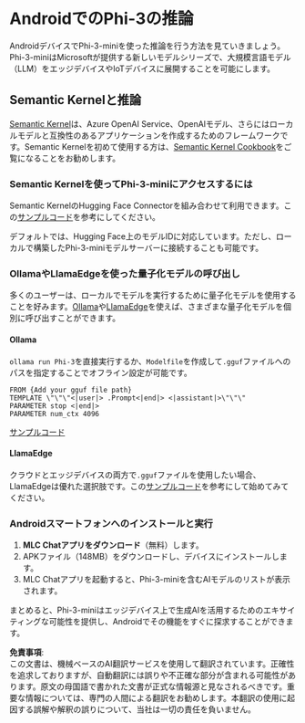 # **AndroidでのPhi-3の推論**

AndroidデバイスでPhi-3-miniを使った推論を行う方法を見ていきましょう。Phi-3-miniはMicrosoftが提供する新しいモデルシリーズで、大規模言語モデル（LLM）をエッジデバイスやIoTデバイスに展開することを可能にします。

## Semantic Kernelと推論

[Semantic Kernel](https://github.com/microsoft/semantic-kernel)は、Azure OpenAI Service、OpenAIモデル、さらにはローカルモデルと互換性のあるアプリケーションを作成するためのフレームワークです。Semantic Kernelを初めて使用する方は、[Semantic Kernel Cookbook](https://github.com/microsoft/SemanticKernelCookBook?WT.mc_id=aiml-138114-kinfeylo)をご覧になることをお勧めします。

### Semantic Kernelを使ってPhi-3-miniにアクセスするには

Semantic KernelのHugging Face Connectorを組み合わせて利用できます。この[サンプルコード](https://github.com/Azure-Samples/Phi-3MiniSamples/tree/main/semantickernel?WT.mc_id=aiml-138114-kinfeylo)を参考にしてください。

デフォルトでは、Hugging Face上のモデルIDに対応しています。ただし、ローカルで構築したPhi-3-miniモデルサーバーに接続することも可能です。

### OllamaやLlamaEdgeを使った量子化モデルの呼び出し

多くのユーザーは、ローカルでモデルを実行するために量子化モデルを使用することを好みます。[Ollama](https://ollama.com/)や[LlamaEdge](https://llamaedge.com)を使えば、さまざまな量子化モデルを個別に呼び出すことができます。

#### Ollama

`ollama run Phi-3`を直接実行するか、`Modelfile`を作成して`.gguf`ファイルへのパスを指定することでオフライン設定が可能です。

```gguf
FROM {Add your gguf file path}
TEMPLATE \"\"\"<|user|> .Prompt<|end|> <|assistant|>\"\"\"
PARAMETER stop <|end|>
PARAMETER num_ctx 4096
```

[サンプルコード](https://github.com/Azure-Samples/Phi-3MiniSamples/tree/main/ollama?WT.mc_id=aiml-138114-kinfeylo)

#### LlamaEdge

クラウドとエッジデバイスの両方で`.gguf`ファイルを使用したい場合、LlamaEdgeは優れた選択肢です。この[サンプルコード](https://github.com/Azure-Samples/Phi-3MiniSamples/tree/main/wasm?WT.mc_id=aiml-138114-kinfeylo)を参考にして始めてみてください。

### Androidスマートフォンへのインストールと実行

1. **MLC Chatアプリをダウンロード**（無料）します。
2. APKファイル（148MB）をダウンロードし、デバイスにインストールします。
3. MLC Chatアプリを起動すると、Phi-3-miniを含むAIモデルのリストが表示されます。

まとめると、Phi-3-miniはエッジデバイス上で生成AIを活用するためのエキサイティングな可能性を提供し、Androidでその機能をすぐに探求することができます。

**免責事項**:  
この文書は、機械ベースのAI翻訳サービスを使用して翻訳されています。正確性を追求しておりますが、自動翻訳には誤りや不正確な部分が含まれる可能性があります。原文の母国語で書かれた文書が正式な情報源と見なされるべきです。重要な情報については、専門の人間による翻訳をお勧めします。本翻訳の使用に起因する誤解や解釈の誤りについて、当社は一切の責任を負いません。